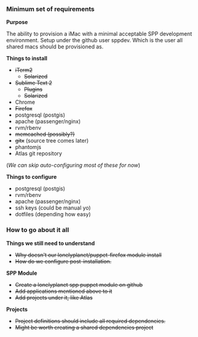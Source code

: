 ### Minimum set of requirements

**Purpose**

The ability to provision a iMac with a minimal acceptable SPP development environment. 
Setup under the github user sppdev. Which is the user all shared macs should be provisioned as.

**Things to install**

- ~~iTerm2~~
  - ~~Solarized~~
- ~~Sublime Text 2~~
  - ~~Plugins~~
  - ~~Solarized~~
- Chrome
- ~~Firefox~~
- postgresql (postgis)
- apache (passenger/nginx)
- rvm/rbenv
- ~~memcached (possibly?)~~
- ~~gitx~~ (source tree comes later)
- phantomjs
- Atlas git repository  

(*We can skip auto-configuring most of these for now*)

**Things to configure**

- postgresql (postgis)
- rvm/rbenv
- apache (passenger/nginx)
- ssh keys (could be manual yo)
- dotfiles (depending how easy)

### How to go about it all

**Things we still need to understand**
 - ~~Why doesn't our lonelyplanet/puppet-firefox module install~~
 - ~~How do we configure post-installation.~~

**SPP Module**
 - ~~Create a lonelyplanet spp puppet module on github~~
  - ~~Add applications mentioned above to it~~
  - ~~Add projects under it, like Atlas~~

**Projects**

- ~~Project definitions should include all required dependencies.~~
- ~~Might be worth creating a shared dependencies project~~

